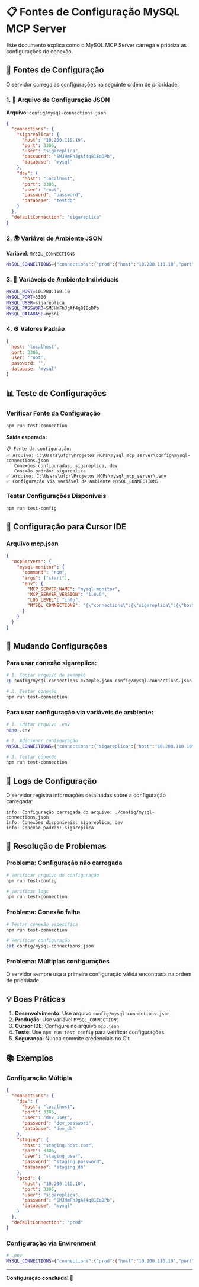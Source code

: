 # 📋 Fontes de Configuração MySQL MCP Server

Este documento explica como o MySQL MCP Server carrega e prioriza as configurações de conexão.

## 🔧 Fontes de Configuração

O servidor carrega as configurações na seguinte ordem de prioridade:

### 1. 📁 Arquivo de Configuração JSON
**Arquivo**: `config/mysql-connections.json`

```json
{
  "connections": {
    "sigareplica": {
      "host": "10.200.110.10",
      "port": 3306,
      "user": "sigareplica",
      "password": "SMJHmFhJgAf4q81EoDPb",
      "database": "mysql"
    },
    "dev": {
      "host": "localhost",
      "port": 3306,
      "user": "root",
      "password": "password",
      "database": "testdb"
    }
  },
  "defaultConnection": "sigareplica"
}
```

### 2. 🌍 Variável de Ambiente JSON
**Variável**: `MYSQL_CONNECTIONS`

```bash
MYSQL_CONNECTIONS={"connections":{"prod":{"host":"10.200.110.10","port":3306,"user":"sigareplica","password":"SMJHmFhJgAf4q81EoDPb","database":"mysql"}},"defaultConnection":"prod"}
```

### 3. 🔧 Variáveis de Ambiente Individuais
```bash
MYSQL_HOST=10.200.110.10
MYSQL_PORT=3306
MYSQL_USER=sigareplica
MYSQL_PASSWORD=SMJHmFhJgAf4q81EoDPb
MYSQL_DATABASE=mysql
```

### 4. ⚙️ Valores Padrão
```javascript
{
  host: 'localhost',
  port: 3306,
  user: 'root',
  password: '',
  database: 'mysql'
}
```

## 📊 Teste de Configurações

### Verificar Fonte da Configuração
```bash
npm run test-connection
```

**Saída esperada:**
```
📋 Fonte da configuração:
✅ Arquivo: C:\Users\ufpr\Projetos MCPs\mysql_mcp_server\config\mysql-connections.json
   Conexões configuradas: sigareplica, dev
   Conexão padrão: sigareplica
✅ Arquivo: C:\Users\ufpr\Projetos MCPs\mysql_mcp_server\.env
✅ Configuração via variável de ambiente MYSQL_CONNECTIONS
```

### Testar Configurações Disponíveis
```bash
npm run test-config
```

## 🎯 Configuração para Cursor IDE

### Arquivo mcp.json
```json
{
  "mcpServers": {
    "mysql-monitor": {
      "command": "npm",
      "args": ["start"],
      "env": {
        "MCP_SERVER_NAME": "mysql-monitor",
        "MCP_SERVER_VERSION": "1.0.0",
        "LOG_LEVEL": "info",
        "MYSQL_CONNECTIONS": "{\"connections\":{\"sigareplica\":{\"host\":\"10.200.110.10\",\"port\":3306,\"user\":\"sigareplica\",\"password\":\"SMJHmFhJgAf4q81EoDPb\",\"database\":\"mysql\"}},\"defaultConnection\":\"sigareplica\"}"
      }
    }
  }
}
```

## 🔄 Mudando Configurações

### Para usar conexão sigareplica:
```bash
# 1. Copiar arquivo de exemplo
cp config/mysql-connections-example.json config/mysql-connections.json

# 2. Testar conexão
npm run test-connection
```

### Para usar configuração via variáveis de ambiente:
```bash
# 1. Editar arquivo .env
nano .env

# 2. Adicionar configuração
MYSQL_CONNECTIONS={"connections":{"sigareplica":{"host":"10.200.110.10","port":3306,"user":"sigareplica","password":"SMJHmFhJgAf4q81EoDPb","database":"mysql"}},"defaultConnection":"sigareplica"}

# 3. Testar conexão
npm run test-connection
```

## 📝 Logs de Configuração

O servidor registra informações detalhadas sobre a configuração carregada:

```
info: Configuração carregada do arquivo: ./config/mysql-connections.json
info: Conexões disponíveis: sigareplica, dev
info: Conexão padrão: sigareplica
```

## 🚨 Resolução de Problemas

### Problema: Configuração não carregada
```bash
# Verificar arquivo de configuração
npm run test-config

# Verificar logs
npm run test-connection
```

### Problema: Conexão falha
```bash
# Testar conexão específica
npm run test-connection

# Verificar configuração
cat config/mysql-connections.json
```

### Problema: Múltiplas configurações
O servidor sempre usa a primeira configuração válida encontrada na ordem de prioridade.

## 💡 Boas Práticas

1. **Desenvolvimento**: Use arquivo `config/mysql-connections.json`
2. **Produção**: Use variável `MYSQL_CONNECTIONS`
3. **Cursor IDE**: Configure no arquivo `mcp.json`
4. **Teste**: Use `npm run test-config` para verificar configurações
5. **Segurança**: Nunca commite credenciais no Git

## 📚 Exemplos

### Configuração Múltipla
```json
{
  "connections": {
    "dev": {
      "host": "localhost",
      "port": 3306,
      "user": "dev_user",
      "password": "dev_password",
      "database": "dev_db"
    },
    "staging": {
      "host": "staging.host.com",
      "port": 3306,
      "user": "staging_user",
      "password": "staging_password",
      "database": "staging_db"
    },
    "prod": {
      "host": "10.200.110.10",
      "port": 3306,
      "user": "sigareplica",
      "password": "SMJHmFhJgAf4q81EoDPb",
      "database": "mysql"
    }
  },
  "defaultConnection": "prod"
}
```

### Configuração via Environment
```bash
# .env
MYSQL_CONNECTIONS={"connections":{"prod":{"host":"10.200.110.10","port":3306,"user":"sigareplica","password":"SMJHmFhJgAf4q81EoDPb","database":"mysql"}},"defaultConnection":"prod"}
```

---

**Configuração concluída! 🎉**




